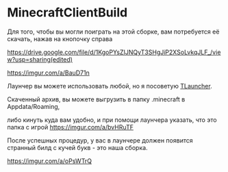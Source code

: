 # MinecraftClientBuild

Для того, чтобы вы могли поиграть на этой сборке, вам потребуется её скачать, нажав на кнопочку справа

https://drive.google.com/file/d/1KgoPYsZIJNQyT3SHgJiP2XSoLvkqJLF_/view?usp=sharing(edited)


https://imgur.com/a/BauD71n

Лаунчер вы можете использовать любой, но я посоветую [TLauncher](https://tlauncher.org/en/).

Скаченный архив, вы можете выгрузить в папку .minecraft в Appdata/Roaming, 

либо кинуть куда вам удобно, и при помощи лаунчера указать, что это папка с игрой
https://imgur.com/a/bvHRuTF

После успешных процедур, у вас в лаунчере должен появится странный билд с кучей букв - это наша сборка.

https://imgur.com/a/oPsWTrQ
